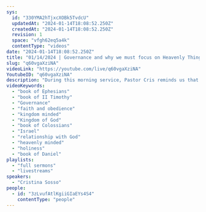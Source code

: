 ```yaml
---
sys:
  id: "330YMA2hTjxcXOBk5TvdcU"
  updatedAt: "2024-01-14T18:08:52.250Z"
  createdAt: "2024-01-14T18:08:52.250Z"
  revision: 1
  space: "vfgh62eq5a4k"
  contentType: "videos"
date: "2024-01-14T18:08:52.250Z"
title: "01/14/2024 | Governance and why we must focus on Heavenly Things (Pastor Cris Sosso)"
slug: "q60vgaXziNA"
videoLink: "https://youtube.com/live/q60vgaXziNA"
YoutubeID: "q60vgaXziNA"
description: "During this morning service, Pastor Cris reminds us that God doesn't show favoritism. Many Christians believe that Jewish people are special because they are the \"Apple of God's Eye\", but this is not true. It says in Ephesians 3:10 \"His intent was that now, through the Church, the manifold wisdom of God should be made known to the rulers and authorities in the heavenly realms according to his eternal purpose that he accomplished in Christ Jesus our Lord.\" So God's intent was always that through us, the Church, God's wisdom would be made known. In knowing this, we must act in a manner that properly represents God and His Kingdom. The Church must stop focusing on worldly things, such as our desires, or competition with one another. Instead, we must focus on heavenly things. It says in Colossians 3:1-2 \"Since, then, you have been raised with Christ, set your hearts on things above, where Christ is, seated at the right hand of God. Set your minds on things above, not earthly things.\" We have to begin establishing God's Kingdom and obeying him. If we are honest with ourselves many of us have not been productive in the Kingdom. We are stilling focusing on what we want and our plans rather than the Kingdom of God. This means we are still being earthly minded rather than being heavenly minded. These heart issues must be addressed in order to be used mightily by God. Purpose in your heart that you will obey God today and make corrections, and the first step in doing so is returning to your first love. Fall in love with Jesus and learn to obey Him and yield to him. This sermon was delivered by Pastor Cristina Sosso at Freedom Fellowship Church International on January 14, 2024.\n"
videoKeywords:
  - "book of Ephesians"
  - "book of II Timothy"
  - "Governance"
  - "faith and obedience"
  - "kingdom minded"
  - "Kingdom of God"
  - "book of Colossians"
  - "Israel"
  - "relationship with God"
  - "heavenly minded"
  - "holiness"
  - "book of Daniel"
playlists:
  - "full sermons"
  - "livestreams"
speakers:
  - "Cristina Sosso"
people:
  - id: "3zLvufAtlKgiiGIaEYs4S4"
    contentType: "people"
---
```


